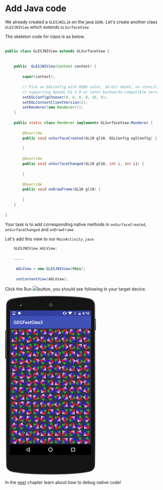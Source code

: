 # Add Java code

We already created a `GLESJNILib` on the java side. Let's create another class `GLESJNIView` which extends `GLSurfaceView`

The skeleton code for class is as below.

```java

public class GLESJNIView extends GLSurfaceView {


    public  GLESJNIView(Context context) {

        super(context);

        // Pick an EGLConfig with RGB8 color, 16-bit depth, no stencil,
        // supporting OpenGL ES 2.0 or later backwards-compatible versions.
        setEGLConfigChooser(8, 8, 8, 0, 16, 0);
        setEGLContextClientVersion(2);
        setRenderer(new Renderer());
    }

    public static class Renderer implements GLSurfaceView.Renderer {

        @Override
        public void onSurfaceCreated(GL10 gl10, EGLConfig eglConfig) {
            
        }

        @Override
        public void onSurfaceChanged(GL10 gl10, int i, int i1) {

        }

        @Override
        public void onDrawFrame(GL10 gl10) {

        }
    }

}


```

Your task is to add corresponding native methods in `onSurfaceCreated`, `onSurfaceChanged` and `onDrawFrame`


Let's add this view to our `MainActivity.java`

```java
    GLESJNIView mGLView;
    
    .....
    
     mGLView = new GLESJNIView(this);

     setContentView(mGLView);

```

Click the Run ![](https://codelabs.developers.google.com/codelabs/android-studio-jni/img/74540ff4e857014c.png)button, you should see following in your target device.

![Final output](images/final_output.png)

In the [next](debugging_native_code.md) chapter learn about how to debug native code!